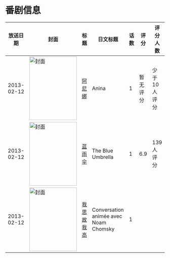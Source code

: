# 番剧信息

|放送日期|封面|标题|日文标题|话数|评分|评分人数|
|---|---|---|---|---|---|---|
|2013-02-12|<img src="https://lain.bgm.tv/pic/cover/c/5f/b2/333958_TTyGM.jpg" alt="封面" style="width:150px;height:200px;object-fit:cover;">|[阿尼娜](https://bangumi.tv/subject/333958)|Anina|1|暂无评分|少于10人评分|
|2013-02-12|<img src="https://lain.bgm.tv/pic/cover/c/2b/dc/96849_ZPl72.jpg" alt="封面" style="width:150px;height:200px;object-fit:cover;">|[蓝雨伞](https://bangumi.tv/subject/96849)|The Blue Umbrella|1|6.9|139人评分|
|2013-02-12|<img src="https://lain.bgm.tv/pic/cover/c/e2/2f/453138_APbpA.jpg" alt="封面" style="width:150px;height:200px;object-fit:cover;">|[我思故我高](https://bangumi.tv/subject/453138)|Conversation animée avec Noam Chomsky|1|||
